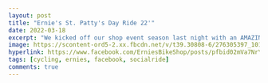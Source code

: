 ```yaml
---
layout: post
title: "Ernie's St. Patty's Day Ride 22'"
date: 2022-03-18
excerpt: "We kicked off our shop event season last night with an AMAZING St Paddy's Day ride! Thanks to the 40+ riders who came to enjoy the Towpath, the beautiful weather, and tunes and dinner on our porch afterward. (The corned beef went too fast for pics!)"
image: https://scontent-ord5-2.xx.fbcdn.net/v/t39.30808-6/276305397_10165744551565276_7379356885309482382_n.jpg?_nc_cat=104&ccb=1-7&_nc_sid=3635dc&_nc_ohc=1jYfWXWG5DEAX__cFva&_nc_ht=scontent-ord5-2.xx&oh=00_AfCd92hNYb3DvVHAGE91I8TNXesgaltsiH05Tg7bo7RHVA&oe=6572C0DD
hyperlink: https://www.facebook.com/ErniesBikeShop/posts/pfbid02mVa7NrYe6oUL6h2TnMRme98RGK5pH5H26JNyFz1KQd8gCd2YQMR91BiCFMRWRpWNl
tags: [cycling, ernies, facebook, socialride]
comments: true
---
```

